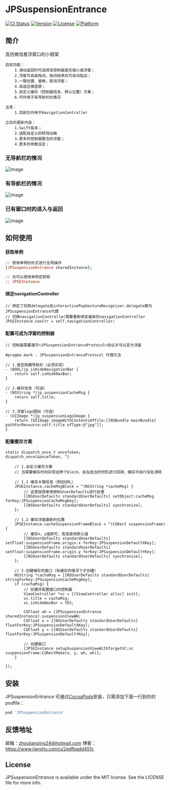 # JPSuspensionEntrance

[![CI Status](https://img.shields.io/travis/Rogue24/JPSuspensionEntrance.svg?style=flat)](https://travis-ci.org/Rogue24/JPSuspensionEntrance)
[![Version](https://img.shields.io/cocoapods/v/JPSuspensionEntrance.svg?style=flat)](https://cocoapods.org/pods/JPSuspensionEntrance)
[![License](https://img.shields.io/cocoapods/l/JPSuspensionEntrance.svg?style=flat)](https://cocoapods.org/pods/JPSuspensionEntrance)
[![Platform](https://img.shields.io/cocoapods/p/JPSuspensionEntrance.svg?style=flat)](https://cocoapods.org/pods/JPSuspensionEntrance)

## 简介

高仿微信悬浮窗口的小框架

    目前功能：
        1.滑动返回时可选择该控制器是否缩小成浮窗；
        2.浮窗可自由拖动，拖动结束后可自动贴边；
        3.一键创建、替换、取消浮窗；
        4.自适应横竖屏；
        5.自定义缓存（控制器信息、默认位置）方案；
        6.可作用于有导航栏的情况

    注意：
        1.目前仅作用于NavigationController

    之后的更新内容：
        1.Swift版本；
        2.适配自定义的转场动画
        3.更多的控制器整合的浮窗；
        4.更多的参数设定；
        

### 无导航栏的情况
![image](https://github.com/Rogue24/JPSuspensionEntrance/raw/master/Cover/QQ20180615-174626-HD.gif)

### 有导航栏的情况
![image](https://github.com/Rogue24/JPSuspensionEntrance/raw/master/Cover/QQ20180615-174820-HD.gif)

### 已有窗口时的进入与返回
![image](https://github.com/Rogue24/JPSuspensionEntrance/raw/master/Cover/QQ20180615-175232-HD.gif)

## 如何使用

#### 获取单例
```ruby
// 使用单例的形式进行全局操作
[JPSuspensionEntrance sharedInstance]; 

// 也可以使用单例宏获取
// JPSEInstance
```
#### 绑定navigationController
```
// 绑定了则其delegate及interactivePopGestureRecognizer.delegate都为JPSuspensionEntrance代理
// 切换navigationController需要重新绑定最新的navigationController
JPSEInstance.navCtr = self.navigationController;
```
#### 配置可成为浮窗的控制器
```
// 控制器需要遵守<JPSuspensionEntranceProtocol>协议才可以变为浮窗

#pragma mark - JPSuspensionEntranceProtocol 代理方法

// 1.是否隐藏导航栏（必须实现）
- (BOOL)jp_isHideNavigationBar {
    return self.isHideNavBar;
}

// 2.缓存信息（可选）
- (NSString *)jp_suspensionCacheMsg {
    return self.title;
}

// 3.浮窗logo图标（可选）
- (UIImage *)jp_suspensionLogoImage {
    return [UIImage imageWithContentsOfFile:[[NSBundle mainBundle] pathForResource:self.title ofType:@"jpg"]];
}
```

#### 配置缓存方案
```
static dispatch_once_t onceToken;
dispatch_once(&onceToken, ^{

    // 1.自定义缓存方案
    // 当需要缓存时则实现这两个block，会在适当的时机进行回调，缓存可自行另处清除

    // 1.1 缓存关键信息（例如URL）
    JPSEInstance.cacheMsgBlock = ^(NSString *cacheMsg) {
        // 这里就简单使用NSUserDefaults进行处理
        [[NSUserDefaults standardUserDefaults] setObject:cacheMsg forKey:JPSuspensionCacheMsgKey];
        [[NSUserDefaults standardUserDefaults] synchronize];
    };

    // 1.2 缓存浮窗最新的位置
    JPSEInstance.cacheSuspensionFrameBlock = ^(CGRect suspensionFrame) {
        // 缓存x、y值即可，宽高使用默认值
        [[NSUserDefaults standardUserDefaults] setFloat:suspensionFrame.origin.x forKey:JPSuspensionDefaultXKey];
        [[NSUserDefaults standardUserDefaults] setFloat:suspensionFrame.origin.y forKey:JPSuspensionDefaultYKey];
        [[NSUserDefaults standardUserDefaults] synchronize];
    };

    // 2.创建缓存的窗口（有缓存的情况下才创建）
    NSString *cachaMsg = [[NSUserDefaults standardUserDefaults] stringForKey:JPSuspensionCacheMsgKey];
    if (cachaMsg) {
        // 创建并配置窗口的控制器
        ViewController *vc = [[ViewController alloc] init];
        vc.title = cachaMsg;
        vc.isHideNavBar = YES;

        CGFloat wh = [JPSuspensionEntrance sharedInstance].suspensionViewWH;
        CGFloat x = [[NSUserDefaults standardUserDefaults] floatForKey:JPSuspensionDefaultXKey];
        CGFloat y = [[NSUserDefaults standardUserDefaults] floatForKey:JPSuspensionDefaultYKey];

        // 创建窗口
        [JPSEInstance setupSuspensionViewWithTargetVC:vc suspensionFrame:CGRectMake(x, y, wh, wh)];
    }

});

```

## 安装

JPSuspensionEntrance 可通过[CocoaPods](http://cocoapods.org)安装，只需添加下面一行到你的podfile：

```ruby
pod 'JPSuspensionEntrance'
```

## 反馈地址

邮箱：zhoujianping24@hotmail.com
博客：https://www.jianshu.com/u/2edfbadd451c

## License

JPSuspensionEntrance is available under the MIT license. See the LICENSE file for more info.
